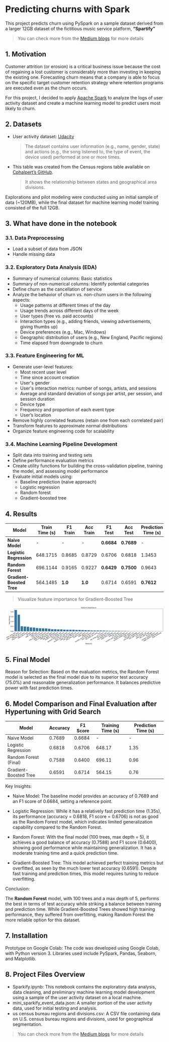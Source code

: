 # Predicting churns with Spark
This project predicts churn using PySpark on a sample dataset derived from a larger 12GB dataset of the fictitious music service platform, **“Spartify”**
> You can check more from the [Medium blogs](https://medium.com/@hideonhp/leveraging-apache-spark-to-predict-customer-churn-in-music-streaming-services-d9bd89a140dd) for more details

## 1. Motivation
Customer attrition (or erosion) is a critical business issue because the cost of regaining a lost customer is considerably more than investing in keeping the existing one. Forecasting churn means that a company is able to focus on the specific target customer retention strategy where retention programs are executed even as the churn occurs.

For this project, I decided to apply [Apache Spark](https://spark.apache.org/) to analyze the logs of user activity dataset and create a machine learning model to predict users most likely to churn.

## 2. Datasets
- User activity dataset: [Udacity](https://www.udacity.com/)
    > The dataset contains user information (e.g., name, gender, state) and actions (e.g., the song listened to, the type of event, the device used) performed at one or more times.

- This table was created from the Census regions table available on [Cphalpert’s GitHub](https://github.com/cphalpert/census-regions).
    > It shows the relationship between states and geographical area divisions.

Explorations and pilot modeling were conducted using an initial sample of data (~120MB), while the final dataset for machine learning model training consisted of the full 12GB.

## 3. What have done in the notebook
### 3.1. Data Preprocessing
- Load a subset of data from JSON
- Handle missing data

### 3.2. Exploratory Data Analysis (EDA)
- Summary of numerical columns: Basic statistics
- Summary of non-numerical columns: Identify potential categories
- Define churn as the cancellation of service
- Analyze the behavior of churn vs. non-churn users in the following aspects:
    - Usage patterns at different times of the day
    - Usage trends across different days of the week
    - User types (free vs. paid accounts)
    - Interaction types (e.g., adding friends, viewing advertisements, giving thumbs up)
    - Device preferences (e.g., Mac, Windows)
    - Geographic distribution of users (e.g., New England, Pacific regions)
    - Time elapsed from downgrade to churn

### 3.3. Feature Engineering for ML
- Generate user-level features:
    - Most recent user level
    - Time since account creation
    - User's gender
    - User's interaction metrics: number of songs, artists, and sessions
    - Average and standard deviation of songs per artist, per session, and session duration
    - Device type
    - Frequency and proportion of each event type
    - User’s location
- Remove highly correlated features (retain one from each correlated pair)
- Transform features to approximate normal distributions
- Organize feature engineering code for scalability

### 3.4. Machine Learning Pipeline Development
- Split data into training and testing sets
- Define performance evaluation metrics
- Create utility functions for building the cross-validation pipeline, training the model, and assessing model performance
- Evaluate initial models using:
    - Baseline prediction (naive approach)
    - Logistic regression
    - Random forest
    - Gradient-boosted tree

## 4. Results
| **Model**                | **Train Time (s)** | **F1 Train** | **Acc Train** | **F1 Test** | **Acc Test** | **Prediction Time (s)** |
|--------------------------|-------------------|-------------|-------------|------------|------------|-------------------------|
| **Naive Model**          | -                 | -           | -           | **0.6684** | **0.7689** | -                      |
| **Logistic Regression**  | 648.1715          | 0.8685      | 0.8729      | 0.6706     | 0.6818     | 1.3453                 |
| **Random Forest**        | 696.1144          | 0.9165      | 0.9227      | **0.6429** | **0.7500** | 0.9643                 |
| **Gradient-Boosted Tree**| 564.1485          | **1.0**     | **1.0**     | 0.6714     | 0.6591     | **0.7612**             |
> Visualize feature importance for Gradient-Boosted Tree

![Visualize Feature Importance](Visualize_feature_importance.png)

## 5. Final Model
Reason for Selection: Based on the evaluation metrics, the Random Forest model is selected as the final model due to its superior test accuracy (75.0%) and reasonable generalization performance. It balances predictive power with fast prediction times.

## 6. Model Comparison and Final Evaluation after Hypertuning with Grid Search

| Model                     | Accuracy | F1 Score | Training Time (s) | Prediction Time (s) |
|---------------------------|----------|----------|-------------------|---------------------|
| Naive Model               | 0.7689   | 0.6684   | -                 | -                   |
| Logistic Regression       | 0.6818   | 0.6706   | 648.17            | 1.35                |
| Random Forest (Final)     | 0.7588   | 0.6400   | 696.11            | 0.96                |
| Gradient-Boosted Tree     | 0.6591   | 0.6714   | 564.15            | 0.76                |


Key Insights:
- Naive Model: The baseline model provides an accuracy of 0.7689 and an F1 score of 0.6684, setting a reference point.

- Logistic Regression: While it has a relatively fast prediction time (1.35s), its performance (accuracy = 0.6818, F1 score = 0.6706) is not as good as the Random Forest model, which indicates limited generalization capability compared to the Random Forest.

- Random Forest: With the final model (100 trees, max depth = 5), it achieves a good balance of accuracy (0.7588) and F1 score (0.6400), showing good performance while maintaining generalization. It has a moderate training time and a quick prediction time.

- Gradient-Boosted Tree: This model achieved perfect training metrics but overfitted, as seen by the much lower test accuracy (0.6591). Despite fast training and prediction times, this model requires tuning to reduce overfitting.

Conclusion:

The **Random Forest** model, with 100 trees and a max depth of 5, performs the best in terms of test accuracy while striking a balance between training and prediction time. While Gradient-Boosted Trees showed high training performance, they suffered from overfitting, making Random Forest the more reliable option for this dataset.

## 7. Installation

Prototype on Google Colab: The code was developed using Google Colab, with Python version 3. Libraries used include PySpark, Pandas, Seaborn, and Matplotlib.

## 8. Project Files Overview

- Sparkify.ipynb: This notebook contains the exploratory data analysis, data cleaning, and preliminary machine learning model development using a sample of the user activity dataset on a local machine.
- mini_sparkify_event_data.json: A smaller portion of the user activity data, used for initial testing and analysis.
- us census bureau regions and divisions.csv: A CSV file containing data on U.S. census bureau regions and divisions, used for geographical segmentation.

> You can check more from the [Medium blogs](https://medium.com/@hideonhp/leveraging-apache-spark-to-predict-customer-churn-in-music-streaming-services-d9bd89a140dd) for more details
